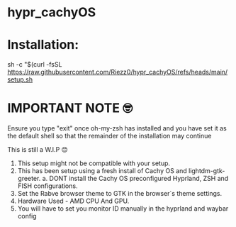 # hypr_cachyOS

# Installation:

sh -c "$(curl -fsSL https://raw.githubusercontent.com/Riezz0/hypr_cachyOS/refs/heads/main/setup.sh

# IMPORTANT NOTE 🤓
Ensure you type "exit" once oh-my-zsh has installed and 
you have set it as the default shell so that the remainder of 
the installation may continue

This is still a W.I.P 😊

1. This setup might not be compatible with your setup. 
2. This has been setup using a fresh install of Cachy OS and lightdm-gtk-greeter.
    a. DONT install the Cachy OS preconfigured Hyprland, ZSH and FISH configurations.
3. Set the Rabve browser theme to GTK in the browser`s theme settings.
4. Hardware Used - AMD CPU And GPU.
5. You will have to set you monitor ID manually in the hyprland and waybar config

